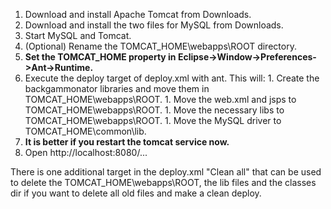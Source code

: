   1. Download and install Apache Tomcat from Downloads.
  1. Download and install the two files for MySQL from Downloads.
  1. Start MySQL and Tomcat.
  1. (Optional) Rename the TOMCAT\_HOME\webapps\ROOT directory.
  1. **Set the TOMCAT\_HOME property in Eclipse->Window->Preferences->Ant->Runtime.**
  1. Execute the deploy target of deploy.xml with ant. This will:
    1. Create the backgammonator libraries and move them in TOMCAT\_HOME\webapps\ROOT.
    1. Move the web.xml and jsps to TOMCAT\_HOME\webapps\ROOT.
    1. Move the necessary libs to TOMCAT\_HOME\webapps\ROOT.
    1. Move the MySQL driver to TOMCAT\_HOME\common\lib.
  1. **It is better if you restart the tomcat service now.**
  1. Open http://localhost:8080/...

There is one additional target in the deploy.xml "Clean all" that can be used to delete the TOMCAT\_HOME\webapps\ROOT, the lib files and the classes dir if you want to delete all old files and make a clean deploy.